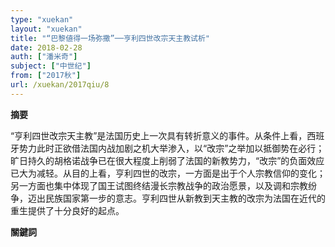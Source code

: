 ```yaml
---
type: "xuekan"
layout: "xuekan"
title: "“巴黎値得一场弥撒”──亨利四世改宗天主教试析"
date: 2018-02-28
auth: ["潘米奇"]
subject: ["中世纪"]
from: ["2017秋"]
url: /xuekan/2017qiu/8
---
```


**摘要**      

“亨利四世改宗天主教”是法国历史上一次具有转折意义的事件。从条件上看，西班牙势力此时正欲借法国内战加剧之机大举渗入，以“改宗”之举加以抵御势在必行；旷日持久的胡格诺战争已在很大程度上削弱了法国的新教势力，“改宗”的负面效应已大为减轻。从目的上看，亨利四世的改宗，一方面是出于个人宗教信仰的变化；另一方面也集中体现了国王试图终结漫长宗教战争的政治愿景，以及调和宗教纷争，迈出民族国家第一步的意志。亨利四世从新教到天主教的改宗为法国在近代的重生提供了十分良好的起点。


**關鍵詞**
